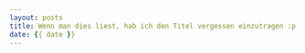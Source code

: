 ```yaml
---
layout: posts
title: Wenn man dies liest, hab ich den Titel vergessen einzutragen :p
date: {{ date }}
---
```

